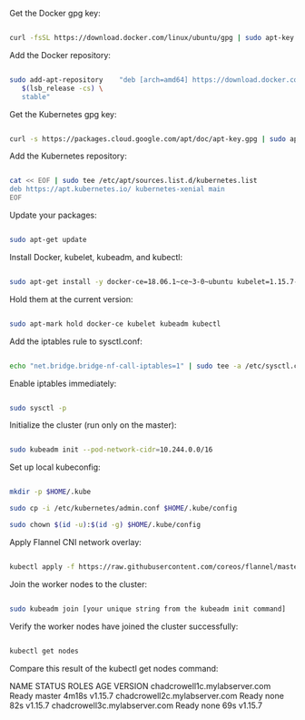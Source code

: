 Get the Docker gpg key:
```sh

curl -fsSL https://download.docker.com/linux/ubuntu/gpg | sudo apt-key add -
```
Add the Docker repository:
```sh

sudo add-apt-repository    "deb [arch=amd64] https://download.docker.com/linux/ubuntu \
   $(lsb_release -cs) \
   stable"
```
Get the Kubernetes gpg key:
```sh

curl -s https://packages.cloud.google.com/apt/doc/apt-key.gpg | sudo apt-key add -
```
Add the Kubernetes repository:
```sh

cat << EOF | sudo tee /etc/apt/sources.list.d/kubernetes.list
deb https://apt.kubernetes.io/ kubernetes-xenial main
EOF
```
Update your packages:
```sh

sudo apt-get update
```
Install Docker, kubelet, kubeadm, and kubectl:
```sh

sudo apt-get install -y docker-ce=18.06.1~ce~3-0~ubuntu kubelet=1.15.7-00 kubeadm=1.15.7-00 kubectl=1.15.7-00
```
Hold them at the current version:
```sh

sudo apt-mark hold docker-ce kubelet kubeadm kubectl
```
Add the iptables rule to sysctl.conf:
```sh

echo "net.bridge.bridge-nf-call-iptables=1" | sudo tee -a /etc/sysctl.conf
```
Enable iptables immediately:
```sh

sudo sysctl -p
```
Initialize the cluster (run only on the master):
```sh

sudo kubeadm init --pod-network-cidr=10.244.0.0/16
```
Set up local kubeconfig:
```sh

mkdir -p $HOME/.kube

sudo cp -i /etc/kubernetes/admin.conf $HOME/.kube/config

sudo chown $(id -u):$(id -g) $HOME/.kube/config
```
Apply Flannel CNI network overlay:
```sh

kubectl apply -f https://raw.githubusercontent.com/coreos/flannel/master/Documentation/kube-flannel.yml
```
Join the worker nodes to the cluster:
```sh

sudo kubeadm join [your unique string from the kubeadm init command]
```
Verify the worker nodes have joined the cluster successfully:
```sh

kubectl get nodes
```
Compare this result of the kubectl get nodes command:

NAME                            STATUS   ROLES    AGE   VERSION
chadcrowell1c.mylabserver.com   Ready    master   4m18s v1.15.7
chadcrowell2c.mylabserver.com   Ready    none     82s   v1.15.7
chadcrowell3c.mylabserver.com   Ready    none     69s   v1.15.7